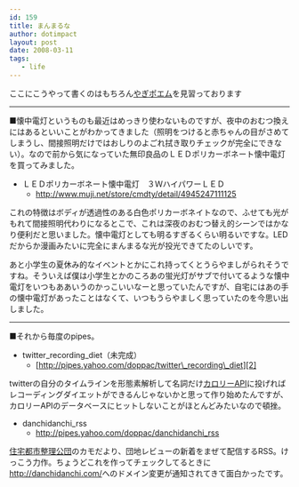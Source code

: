 ```yaml
---
id: 159
title: まんまるな
author: dotimpact
layout: post
date: 2008-03-11
tags:
   - life
---
```

ここにこうやって書くのはもちろん[やぎポエム][1]を見習っております

* * *

■懐中電灯というものも最近はめっきり使わないものですが、夜中のおむつ換えにはあるといいことがわかってきました（照明をつけると赤ちゃんの目がさめてしまうし、間接照明だけではおしりのよごれ拭き取りチェックが完全にできない）。なので前から気になっていた無印良品のＬＥＤポリカーボネート懐中電灯を買ってみました。

  * ＬＥＤポリカーボネート懐中電灯　３ＷハイパワーＬＥＤ 
      * <http://www.muji.net/store/cmdty/detail/4945247111125>

これの特徴はボディが透過性のある白色ポリカーボネイトなので、ふせても光がもれて間接照明代わりになるとこで、これは深夜のおむつ替え的シーンではかなり便利だと思いました。懐中電灯としても明るすぎるくらい明るいですな。LEDだからか漫画みたいに完全にまんまるな光が投光できてたのしいです。

あと小学生の夏休み的なイベントとかにこれ持ってくとうらやましがられそうですね。そういえば僕は小学生とかのころあの蛍光灯がサブで付いてるような懐中電灯をいつもああいうのかっこいいなーと思っていたんですが、自宅にはあの手の懐中電灯があったことはなくて、いつもうらやましく思っていたのを今思い出しました。

* * *

■それから毎度のpipes。

  * twitter&#95;recording&#95;diet（未完成） 
      * [http://pipes.yahoo.com/doppac/twitter\_recording\_diet][2]

twitterの自分のタイムラインを形態素解析して名詞だけ[カロリーAPI][3]に投げればレコーディングダイエットができるんじゃないかと思って作り始めたんですが、カロリーAPIのデータベースにヒットしないことがほとんどみたいなので頓挫。

  * danchidanchi_rss 
      * <http://pipes.yahoo.com/doppac/danchidanchi_rss>

[住宅都市整理公団][4]のカモだより、団地レビューの新着をまぜて配信するRSS。けっこう力作。ちょうどこれを作ってチェックしてるときに<http://danchidanchi.com/>へのドメイン変更が通知されてきて面白かったです。

 [1]: http://yaginome.jp/
 [2]: http://pipes.yahoo.com/doppac/twitter_recording_diet
 [3]: http://soogle.ddo.jp/calapi/
 [4]: http://danchidanchi.com/
